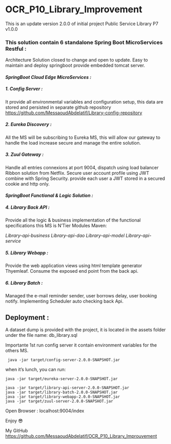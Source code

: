 # **OCR_P10_Library_Improvement**
This is an update version 2.0.0 of initial project Public Service Library P7 v1.0.0

### **This solution contain 6 standalone Spring Boot MicroServices Restful :**

Architecture Solution closed to change and open to update.
Easy to maintain and deploy springboot provide embedded tomcat server.

#### _SpringBoot Cloud Edge MicroServices :_

##### 1. **Config Server :**
It provide all environmental variables and configuration setup, this data are stored and persisted in separate github repository https://github.com/MessaoudAbdelatif/Library-config-repository

##### 2. **Eureka Discovery :**
All the MS will be subscribing to Eureka MS, this will allow our gateway to handle the load increase secure and manage the entire solution.

##### 3. **Zuul Gateway :** 
Handle all entries connexions at port 9004, dispatch using load balancer Ribbon solution from Netflix.
Secure user account profile using JWT combine with Spring Security.
provide each user a JWT stored in a secured cookie and http only.

#### _SpringBoot Functional & Logic Solution :_

##### 4. **Library Back API :**
Provide all the logic & business implementation of the functional specifications this MS is N’Tier Modules Maven:

_Library-api-business
Library-api-dao
Library-api-model
Library-api-service_

##### 5. **Library Webapp :**
Provide the web application views using html template generator Thyemleaf.
Consume the exposed end point from the back api.

##### 6. **Library Batch :** 
Managed the e-mail reminder sender, user borrows delay, user booking notify.
Implementing Scheduler auto checking back Api.

## Deployment :

A dataset dump is provided with the project, it is located in the assets folder under the file name: db_library.sql 

Importante 1st run config server it contain environment variables for the others MS.

     java -jar target/config-server-2.0.0-SNAPSHOT.jar

when it’s lunch,  you can run:

    java -jar target/eureka-server-2.0.0-SNAPSHOT.jar

    java -jar target/library-api-server-2.0.0-SNAPSHOT.jar
    java -jar target/library-batch-2.0.0-SNAPSHOT.jar
    java -jar target/library-webapp-2.0.0-SNAPSHOT.jar
    java -jar target/zuul-server-2.0.0-SNAPSHOT.jar
    
    
Open Browser : localhost:9004/index 

Enjoy 😎


My GitHub
https://github.com/MessaoudAbdelatif/OCR_P10_Library_Improuvement
